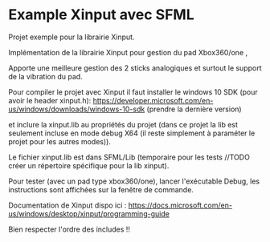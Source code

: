 # Example Xinput avec SFML


Projet exemple pour la librairie Xinput.

Implémentation de la librairie Xinput pour gestion du pad Xbox360/one ,

Apporte une meilleure gestion des 2 sticks analogiques et surtout le support de la vibration du pad.

Pour compiler le projet avec Xinput il faut installer le windows 10 SDK (pour avoir le header xinput.h):
https://developer.microsoft.com/en-us/windows/downloads/windows-10-sdk (prendre la dernière version)

et inclure la xinput.lib au propriétés du projet (dans ce projet la lib est seulement incluse en mode debug X64 (il reste simplement à paraméter le projet pour les autres modes)).

Le fichier xinput.lib est dans SFML/Lib (temporaire pour les tests //TODO créer un répertoire spécifique pour la lib xinput).

Pour tester (avec un pad type xbox360/one), lancer l'exécutable Debug, les instructions sont affichées sur la fenêtre de commande.


Documentation de Xinput dispo ici : https://docs.microsoft.com/en-us/windows/desktop/xinput/programming-guide

Bien respecter l'ordre des includes !!
